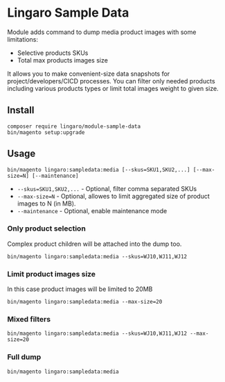 # Lingaro Sample Data
 
Module adds command to dump media product images with some limitations:

* Selective products SKUs
* Total max products images size

It allows you to make convenient-size data snapshots for project/developers/CICD processes.
You can filter only needed products including various products types or limit total images weight to given size.

## Install

```
composer require lingaro/module-sample-data
bin/magento setup:upgrade
```

## Usage

```
bin/magento lingaro:sampledata:media [--skus=SKU1,SKU2,...] [--max-size=N] [--maintenance]
```
* `--skus=SKU1,SKU2,...` - Optional, filter comma separated SKUs
* `--max-size=N` - Optional, allowes to limit aggregated size of product images to N (in MB).
* `--maintenance` - Optional, enable maintenance mode

### Only product selection 

Complex product children will be attached into the dump too.

```
bin/magento lingaro:sampledata:media --skus=WJ10,WJ11,WJ12
```

### Limit product images size

In this case product images will be limited to 20MB

```
bin/magento lingaro:sampledata:media --max-size=20
```

### Mixed filters

```
bin/magento lingaro:sampledata:media --skus=WJ10,WJ11,WJ12 --max-size=20
```

### Full dump
```
bin/magento lingaro:sampledata:media
```
 
